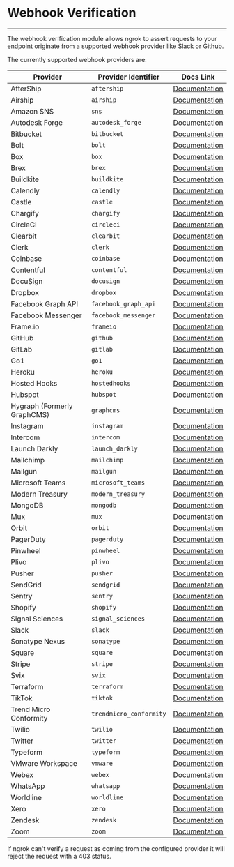 # Webhook Verification
------------

The webhook verification module allows ngrok to assert requests to your endpoint originate from a supported webhook provider like Slack or Github.

The currently supported webhook providers are:

| Provider | Provider Identifier | Docs Link |
| --- | --- | --- |
| AfterShip | `aftership` | [Documentation](https://ngrok.com/docs/integrations/aftership/webhooks/) |
| Airship | `airship` | [Documentation](https://ngrok.com/docs/integrations/airship/webhooks/) |
| Amazon SNS | `sns` | [Documentation](https://ngrok.com/docs/integrations/amazonsns/webhooks/) |
| Autodesk Forge | `autodesk_forge` | [Documentation](https://ngrok.com/docs/integrations/autodesk/webhooks/) |
| Bitbucket | `bitbucket` | [Documentation](https://ngrok.com/docs/integrations/bitbucket/webhooks/) |
| Bolt | `bolt` | [Documentation](https://help.bolt.com/developers/guides/webhooks/hook-verification/) |
| Box | `box` | [Documentation](https://ngrok.com/docs/integrations/box/webhooks/) |
| Brex | `brex` | [Documentation](https://ngrok.com/docs/integrations/brex/webhooks/) |
| Buildkite | `buildkite` | [Documentation](https://ngrok.com/docs/integrations/buildkite/webhooks/) |
| Calendly | `calendly` | [Documentation](https://ngrok.com/docs/integrations/calendly/webhooks/) |
| Castle | `castle` | [Documentation](https://ngrok.com/docs/integrations/castle/webhooks/) |
| Chargify | `chargify` | [Documentation](https://ngrok.com/docs/integrations/chargify/webhooks/) |
| CircleCI | `circleci` | [Documentation](https://ngrok.com/docs/integrations/circleci/webhooks/) |
| Clearbit | `clearbit` | [Documentation](https://ngrok.com/docs/integrations/clearbit/webhooks/) |
| Clerk | `clerk` | [Documentation](https://ngrok.com/docs/integrations/clerk/webhooks/) |
| Coinbase | `coinbase` | [Documentation](https://ngrok.com/docs/integrations/coinbase/webhooks/) |
| Contentful | `contentful` | [Documentation](https://ngrok.com/docs/integrations/contentful/webhooks/) |
| DocuSign | `docusign` | [Documentation](https://ngrok.com/docs/integrations/docusign/webhooks/) |
| Dropbox | `dropbox` | [Documentation](https://ngrok.com/docs/integrations/dropbox/webhooks/) |
| Facebook Graph API | `facebook_graph_api` | [Documentation](https://ngrok.com/docs/integrations/facebook/webhooks/) |
| Facebook Messenger | `facebook_messenger` | [Documentation](https://ngrok.com/docs/integrations/facebook-messenger/webhooks/) |
| Frame.io | `frameio` | [Documentation](https://ngrok.com/docs/integrations/frameio/webhooks/) |
| GitHub | `github` | [Documentation](https://ngrok.com/docs/integrations/github/webhooks/) |
| GitLab | `gitlab` | [Documentation](https://ngrok.com/docs/integrations/gitlab/webhooks/) |
| Go1 | `go1` | [Documentation](https://www.go1.com/developers/partners/concepts/webhook-signature-authentification) |
| Heroku | `heroku` | [Documentation](https://ngrok.com/docs/integrations/heroku/webhooks/) |
| Hosted Hooks | `hostedhooks` | [Documentation](https://ngrok.com/docs/integrations/hostedhooks/webhooks/) |
| Hubspot | `hubspot` | [Documentation](https://ngrok.com/docs/integrations/hubspot/webhooks/) |
| Hygraph (Formerly GraphCMS) | `graphcms` | [Documentation](https://ngrok.com/docs/integrations/hygraph/webhooks/) |
| Instagram | `instagram` | [Documentation](https://ngrok.com/docs/integrations/instagram/webhooks/) |
| Intercom | `intercom` | [Documentation](https://ngrok.com/docs/integrations/intercom/webhooks/) |
| Launch Darkly | `launch_darkly` | [Documentation](https://ngrok.com/docs/integrations/launchdarkly/webhooks/) |
| Mailchimp | `mailchimp` | [Documentation](https://ngrok.com/docs/integrations/mailchimp/webhooks/) |
| Mailgun | `mailgun` | [Documentation](https://ngrok.com/docs/integrations/mailgun/webhooks/) |
| Microsoft Teams | `microsoft_teams` | [Documentation](https://ngrok.com/docs/integrations/teams/webhooks/) |
| Modern Treasury | `modern_treasury` | [Documentation](https://ngrok.com/docs/integrations/modern-treasury/webhooks/) |
| MongoDB | `mongodb` | [Documentation](https://www.mongodb.com/docs/realm/endpoints/#payload-signature-verification) |
| Mux | `mux` | [Documentation](https://ngrok.com/docs/integrations/mux/webhooks/) |
| Orbit | `orbit` | [Documentation](https://ngrok.com/docs/integrations/orbit/webhooks/) |
| PagerDuty | `pagerduty` | [Documentation](https://ngrok.com/docs/integrations/pagerduty/webhooks/) |
| Pinwheel | `pinwheel` | [Documentation](https://ngrok.com/docs/integrations/pinwheel/webhooks/) |
| Plivo | `plivo` | [Documentation](https://www.plivo.com/docs/sms/concepts/signature-validation) |
| Pusher | `pusher` | [Documentation](https://ngrok.com/docs/integrations/pusher/webhooks/) |
| SendGrid | `sendgrid` | [Documentation](https://ngrok.com/docs/integrations/sendgrid/webhooks/) |
| Sentry | `sentry` | [Documentation](https://ngrok.com/docs/integrations/sentry/webhooks/) |
| Shopify | `shopify` | [Documentation](https://ngrok.com/docs/integrations/shopify/webhooks/) | 
| Signal Sciences | `signal_sciences` | [Documentation](https://ngrok.com/docs/integrations/signalsciences/webhooks/) |
| Slack | `slack` | [Documentation](https://ngrok.com/docs/integrations/slack/webhooks/) |
| Sonatype Nexus | `sonatype` | [Documentation](https://ngrok.com/docs/integrations/sonatype-nexus/webhooks/) |
| Square | `square` | [Documentation](https://ngrok.com/docs/integrations/square/webhooks/) |
| Stripe | `stripe` | [Documentation](https://ngrok.com/docs/integrations/stripe/webhooks/) |
| Svix | `svix` | [Documentation](https://ngrok.com/docs/integrations/svix/webhooks/) |
| Terraform | `terraform` | [Documentation](https://www.terraform.io/cloud-docs/api-docs/notification-configurations#notification-authenticity) |
| TikTok | `tiktok` | [Documentation](https://ngrok.com/docs/integrations/tiktok/webhooks/) |
| Trend Micro Conformity | `trendmicro_conformity` | [Documentation](https://ngrok.com/docs/integrations/trendmicro/webhooks/) |
| Twilio | `twilio` | [Documentation](https://ngrok.com/docs/integrations/twilio/webhooks/) |
| Twitter | `twitter` | [Documentation](https://developer.twitter.com/en/docs/twitter-api/enterprise/account-activity-api/guides/securing-webhooks) |
| Typeform | `typeform` | [Documentation](https://ngrok.com/docs/integrations/typeform/webhooks/) |
| VMware Workspace | `vmware` | [Documentation](https://ngrok.com/docs/integrations/vmware/webhooks/) |
| Webex | `webex` | [Documentation](https://ngrok.com/docs/integrations/webex/webhooks/) |
| WhatsApp | `whatsapp` | [Documentation](https://ngrok.com/docs/integrations/whatsapp/webhooks/) |
| Worldline | `worldline` | [Documentation](https://epayments.developer-ingenico.com/documentation/webhooks/) |
| Xero | `xero` | [Documentation](https://ngrok.com/docs/integrations/xero/webhooks/) |
| Zendesk | `zendesk` | [Documentation](https://ngrok.com/docs/integrations/zendesk/webhooks/) |
| Zoom | `zoom` | [Documentation](https://ngrok.com/docs/integrations/zoom/webhooks/) |

If ngrok can't verify a request as coming from the configured provider it will reject the request with a 403 status.

